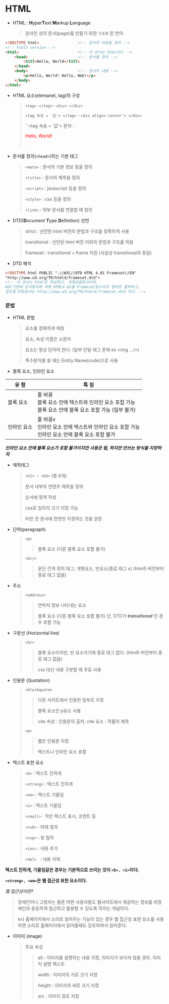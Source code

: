 # HTML

- HTML : **H**yper**T**ext **M**arkup **L**anguage

  > 온라인 상의 문서(page)를 만들기 위한 `구조화` 된 언어.

```html
<!DOCTYPE html>					<!-- 문서의 타입을 정의 -->
<!-- html5 version -->
<html>							<!-- 이 문서는 html이다 -->
    <head>						<!-- 문서를 정의 -->
        <titl>Hello, World</titl>
    </head>
    <body>						<!-- 문서의 내용 -->
        <p>Hello, World! Hello, Web!</p>
    </body>
</html>
```



- HTML 요소(elemanet, tag)의 구성

  > `<tag> </tag>`- `<div> </div>` 
  >
  > `<tag 속성 = '값'> </tag>` - `<div align='center'> </div>`
  >
  > ``<tag 속송 = '값'> 문자 </tag>` - `<p style='color:red;'> Hello, World! </p>`



- 문서를 정의(`<head>`)하는 기본 태그

  > `<meta>` : 문서의 기본 정보 등을 정의
  >
  > `<title>` : 문서의 제목을 정의
  >
  > `<script>` : javascript 등을 정의
  >
  > `<style>` : css 등을 정의
  >
  > `<link>` : 외부 문서를 연결할 때 정의

  

- DTD(**D**ocument **T**ype **D**efinition) 선언

  > strict : 선언된 html 버전의 문법과 구조를 정확하게 사용
  >
  > transitional : 선언된 html 버전 이외의 문법과 구조를 허용
  >
  > frameset : transitional + frame 지원 (사실상 transitional과 동일)

  

- DTD 해석

```html
<!DOCTYPE html PUBLIC "-//W3C//DTD HTML 4.01 Frameset//EN"
"http://www.w3.org/TR/html4/frameset.dtd">
<!-- 이 문서는 html로 작성하고, 국제공용문서이며,
W3C기관에 문서형식에 의해 HTML4.01을 Frameset방ㅎ식의 영어로 출력하고,
참조할 DTD문서는 http://www.w3.org/TR/html4/frameset.dtd 이다. -->
```



### 문법

- HTML 문법

  > 요소를 정확하게 매칭
  >
  > 요소, 속성 이름은 소문자
  >
  > 요소는 항상 닫아야 한다. (일부 단일 태그 존재 ex <img .../>)
  >
  > 특수문자를 쓸 때는 Entity Name(code)으로 사용



- 블록 요소, 인라인 요소

| 유    형    | 특     징                                                    |
| ----------- | ------------------------------------------------------------ |
| 블록 요소   | 줄 바꿈<br />블록 요소 안에 텍스트와 인라인 요소 포함 가능<br />블록 요소 안에 블록 요소 포함 가능 (일부 불가) |
| 인라인 요소 | 줄 바꿈x<br />인라인 요소 안에 텍스트와 인라인 요소 포함 가능<br />인라인 요소 안에 블록 요소 포함 불가 |

***인라인 요소 안에 블록 요소가 포함 불가이지만 사용은 됨, 하지만 안쓰는 방식을 지양하자***



- 제목태그

  > `<h1> ~ <h6>` (총 6개)
  >
  > 문서 내부의 컨텐츠 제목을 정의
  >
  > 순서에 맞게 작성
  >
  > css로 임의의 크기 지정 가능
  >
  > h1은 한 문서에 한번만 지정하는 것을 권장 



- 단락(paragraph)

  > `<p>`
  >
  > > 블록 요소 (다른 블록 요소 포함 불가)
  >
  > `<br/>`
  >
  > > 문단 간격 정의 태그, 개행요소, 빈요소(종료 태그 x) (html5 버전부터 종료 태그 없음)



- 주소

  > `<address>`
  >
  > > 연락처 정보 나타내는 요소
  > >
  > > 블록 요소 (다른 블록 요소 포함 불가) 단, DTD가 ***transitional*** 인 경우 포함 가능



- 구분선 (Horizontal line)

  > `<hr>`
  >
  > > 블록 요소이지만, 빈 요소이기에 종료 태그 없다. (html5 버전부터 종료 태그 없음)
  > >
  > > css 대신 내용 구분할 때 주로 사용



- 인용문 (Quotation)

  > `<blockquote>`
  >
  > > 다른 사이트에서 인용한 일부르 지정
  > >
  > > 블록 요소인 p요소 사용
  > >
  > > cite 속성 : 인용문의 출처, cite 요소 : 작품의 제목
  >
  > `<p>`
  >
  > > 짧은 인용문 지정
  > >
  > > 텍스트나 인라인 요소 포함



- 텍스트 표현 요소

  > `<b>` : 텍스트 진하게
  >
  > `<strong>` : 텍스트 진하게
  >
  > `<em>` : 텍스트 기울임
  >
  > `<i>` : 텍스트 기울임
  >
  > `<small>` : 작은 텍스트 표시, 코멘트 등
  >
  > `<sub>` : 아래 첨자
  >
  > `<sup>` : 윗 첨자
  >
  > `<ins>` : 내용 추가
  >
  > `<del> ` : 내용 삭제

**텍스트 진하게, 기울임같은 경우는 기본적으로 쓰이는 것이 `<b>, <i>`이다.**

**`<strong>, <em>`은 웹 접근성 표현 요소이다.**

*웹 접근성이란?*

> 장애인이나 고령자는 물론 어떤 사용자들도 웹사이트에서 제공하는 정보를 비장애인과 동등하게 접근하고 활용할 수 있도록 하자는 개념이다.
>
> ex) 홈페이지에서 소리로 읽어주는 기능이 있는 경우 웹 접근성 표현 요소를 사용하면 소리로 홈페이지에서 읽어줄때도 강조하여서 읽어준다.



- 이미지 (image)

  > 주요 속성
  >
  > > alt : 이미지를 설명하는 내용 지정, 이미지가 보이지 않을 경우, 이미지 설명 텍스트
  > >
  > > width : 이미지의 가로 크기 지정
  > >
  > > height : 이미지의 세로 크기 지정
  > >
  > > src : 이미지 경로 지정

